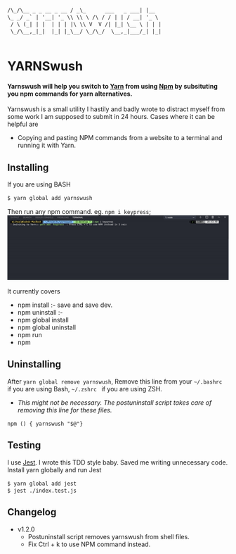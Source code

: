 ```                     __                    _     
/\_/\__ _ _ __ _ __ / _\_      ___   _ ___| |__  
\_ _/ _` | '__| '_ \\ \\ \ /\ / / | | / __| '_ \ 
 / \ (_| | |  | | | |\ \\ V  V /| |_| \__ \ | | |
 \_/\__,_|_|  |_| |_\__/ \_/\_/  \__,_|___/_| |_|
                                                 
```
# YARNSwush
#### Yarnswush will help you switch to [Yarn](https://yarnpkg.com/) from using [Npm](http://npmjs.com/) by subsituting you npm commands for yarn alternatives. 

Yarnswush is a small utility I hastily and badly wrote to distract myself from some work I am supposed to submit in 24 hours. Cases where it can be helpful are
- Copying and pasting NPM commands from a website to a terminal and running it with Yarn.
 
## Installing
If you are using BASH
```bash
$ yarn global add yarnswush

```
Then run any npm command. eg. `npm i keypress`;
![preview](preview.gif)


It currently covers 
- npm install :- save and save dev.
- npm uninstall :- 
- npm global install 
- npm global uninstall
- npm run 
- npm 

## Uninstalling
After `yarn global remove yarnswush`, Remove this line from your `~/.bashrc ` if you are using Bash, `~/.zshrc ` if you are using ZSH. 
- *This might not be necessary. The postuninstall script takes care of removing this line for these files.*
```
npm () { yarnswush "$@"}
```


## Testing
I use [Jest](https://jestjs.io/docs/en/getting-started). I wrote this TDD style baby. Saved me writing unnecessary code. 
Install yarn globally and run Jest
```
$ yarn global add jest
$ jest ./index.test.js
```

## Changelog
- v1.2.0
  - Postuninstall script removes yarnswush from shell files.
  - Fix Ctrl + k to use NPM command instead.